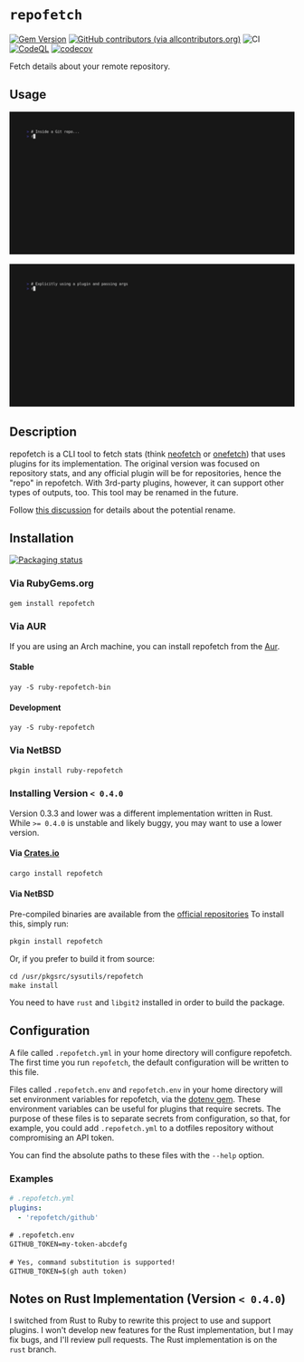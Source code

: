# `repofetch`

[![Gem Version](https://badge.fury.io/rb/repofetch.svg)](https://badge.fury.io/rb/repofetch)
[![GitHub contributors (via allcontributors.org)](https://img.shields.io/github/all-contributors/spenserblack/repofetch)](./CREDITS.md)
![CI](https://github.com/spenserblack/repofetch/workflows/CI/badge.svg)
[![CodeQL](https://github.com/spenserblack/repofetch/actions/workflows/github-code-scanning/codeql/badge.svg)](https://github.com/spenserblack/repofetch/actions/workflows/github-code-scanning/codeql)
[![codecov](https://codecov.io/gh/spenserblack/repofetch/branch/main/graph/badge.svg?token=3572AEWQAY)](https://codecov.io/gh/spenserblack/repofetch)

Fetch details about your remote repository.

## Usage

![basic demo](./demos/demo.gif)

![advanced plugin usage](./demos/gitlab-plugin.gif)

## Description

repofetch is a CLI tool to fetch stats (think [neofetch] or
[onefetch]) that uses plugins for its implementation. The original version was focused on
repository stats, and any official plugin will be for repositories, hence the "repo" in
repofetch. With 3rd-party plugins, however, it can support other types of outputs, too.
This tool may be renamed in the future.

Follow [this discussion](https://github.com/spenserblack/repofetch/discussions/219)
for details about the potential rename.

## Installation

[![Packaging status](https://repology.org/badge/vertical-allrepos/ruby:repofetch.svg)](https://repology.org/project/ruby:repofetch/versions)

### Via RubyGems.org

```bash
gem install repofetch
```

### Via AUR

If you are using an Arch machine, you can install repofetch from the [Aur](https://aur.archlinux.org).

#### Stable

```
yay -S ruby-repofetch-bin
```

#### Development

```
yay -S ruby-repofetch
```

### Via NetBSD

```bash
pkgin install ruby-repofetch
```

### Installing Version `< 0.4.0`

Version 0.3.3 and lower was a different implementation written in Rust. While `>= 0.4.0` is unstable
and likely buggy, you may want to use a lower version.

#### Via [Crates.io](https://crates.io/crates/repofetch)

```bash
cargo install repofetch
```

#### Via NetBSD

Pre-compiled binaries are available from the [official repositories](https://pkgsrc.se/sysutils/repofetch)
To install this, simply run:

```bash
pkgin install repofetch
```

Or, if you prefer to build it from source:

```
cd /usr/pkgsrc/sysutils/repofetch
make install
```

You need to have `rust` and `libgit2` installed in order to build the package.

## Configuration

A file called `.repofetch.yml` in your home directory will configure repofetch. The
first time you run `repofetch`, the default configuration will be written to this file.

Files called `.repofetch.env` and `repofetch.env` in your home directory will set
environment variables for repofetch, via the [dotenv gem][dotenv]. These environment
variables can be useful for plugins that require secrets. The purpose of these files
is to separate secrets from configuration, so that, for example, you could add
`.repofetch.yml` to a dotfiles repository without compromising an API token.

You can find the absolute paths to these files with the `--help` option.

### Examples

```yaml
# .repofetch.yml
plugins:
  - 'repofetch/github'
```

```dotenv
# .repofetch.env
GITHUB_TOKEN=my-token-abcdefg

# Yes, command substitution is supported!
GITHUB_TOKEN=$(gh auth token)
```

## Notes on Rust Implementation (Version `< 0.4.0`)

I switched from Rust to Ruby to rewrite this project to use and support
plugins. I won't develop new features for the Rust implementation, but I may
fix bugs, and I'll review pull requests. The Rust implementation is on the
`rust` branch.

[dotenv]: https://github.com/bkeepers/dotenv
[neofetch]: https://github.com/dylanaraps/neofetch
[onefetch]: https://github.com/o2sh/onefetch
